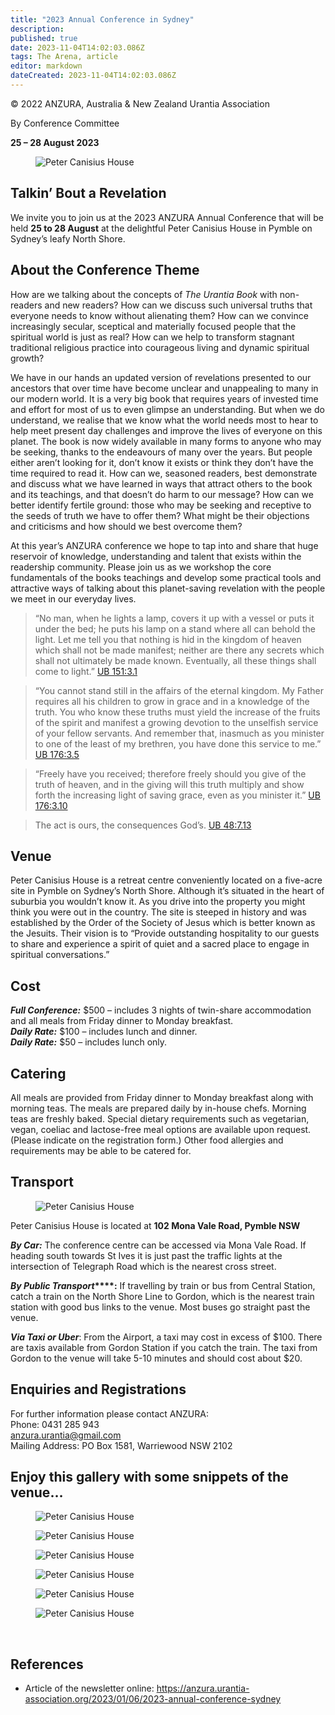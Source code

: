 ```yaml
---
title: "2023 Annual Conference in Sydney"
description: 
published: true
date: 2023-11-04T14:02:03.086Z
tags: The Arena, article
editor: markdown
dateCreated: 2023-11-04T14:02:03.086Z
---
```


<p class="v-card v-sheet theme--light gray lighten-3 px-2">© 2022 ANZURA, Australia & New Zealand Urantia Association</p>

By Conference Committee

**25 – 28 August 2023**

<figure id="Figure_1" class="image urantiapedia">
<img src="/image/article/The_Arena/Peter-Canisius-House-570x206.jpg" alt="Peter Canisius House">
</figure>

## Talkin’ Bout a Revelation

We invite you to join us at the 2023 ANZURA Annual Conference that will be held **25 to 28 August** at the delightful Peter Canisius House in Pymble on Sydney’s leafy North Shore.

## About the Conference Theme

How are we talking about the concepts of _The Urantia Book_ with non-readers and new readers? How can we discuss such universal truths that everyone needs to know without alienating them? How can we convince increasingly secular, sceptical and materially focused people that the spiritual world is just as real? How can we help to transform stagnant traditional religious practice into courageous living and dynamic spiritual growth?

We have in our hands an updated version of revelations presented to our ancestors that over time have become unclear and unappealing to many in our modern world. It is a very big book that requires years of invested time and effort for most of us to even glimpse an understanding. But when we do understand, we realise that we know what the world needs most to hear to help meet present day challenges and improve the lives of everyone on this planet. The book is now widely available in many forms to anyone who may be seeking, thanks to the endeavours of many over the years. But people either aren’t looking for it, don’t know it exists or think they don’t have the time required to read it. How can we, seasoned readers, best demonstrate and discuss what we have learned in ways that attract others to the book and its teachings, and that doesn’t do harm to our message? How can we better identify fertile ground: those who may be seeking and receptive to the seeds of truth we have to offer them? What might be their objections and criticisms and how should we best overcome them?

At this year’s ANZURA conference we hope to tap into and share that huge reservoir of knowledge, understanding and talent that exists within the readership community. Please join us as we workshop the core fundamentals of the books teachings and develop some practical tools and attractive ways of talking about this planet-saving revelation with the people we meet in our everyday lives.

> “No man, when he lights a lamp, covers it up with a vessel or puts it under the bed; he puts his lamp on a stand where all can behold the light. Let me tell you that nothing is hid in the kingdom of heaven which shall not be made manifest; neither are there any secrets which shall not ultimately be made known. Eventually, all these things shall come to light.” [UB 151:3.1](/en/The_Urantia_Book/151#p3_1)

> “You cannot stand still in the affairs of the eternal kingdom. My Father requires all his children to grow in grace and in a knowledge of the truth. You who know these truths must yield the increase of the fruits of the spirit and manifest a growing devotion to the unselfish service of your fellow servants. And remember that, inasmuch as you minister to one of the least of my brethren, you have done this service to me.” [UB 176:3.5](/en/The_Urantia_Book/176#p3_5) 

> “Freely have you received; therefore freely should you give of the truth of heaven, and in the giving will this truth multiply and show forth the increasing light of saving grace, even as you minister it.” [UB 176:3.10](/en/The_Urantia_Book/176#p3_10)

> The act is ours, the consequences God’s. [UB 48:7.13](/en/The_Urantia_Book/48#p7_13)

## Venue

Peter Canisius House is a retreat centre conveniently located on a five-acre site in Pymble on Sydney’s North Shore. Although it’s situated in the heart of suburbia you wouldn’t know it. As you drive into the property you might think you were out in the country. The site is steeped in history and was established by the Order of the Society of Jesus which is better known as the Jesuits. Their vision is to “Provide outstanding hospitality to our guests to share and experience a spirit of quiet and a sacred place to engage in spiritual conversations.”

## Cost

_**Full Conference:**_ $500 – includes 3 nights of twin-share accommodation and all meals from Friday dinner to Monday breakfast.  
**_Daily Rate:_** $100 – includes lunch and dinner.  
**_Daily Rate:_** $50 – includes lunch only.

## Catering

All meals are provided from Friday dinner to Monday breakfast along with morning teas. The meals are prepared daily by in-house chefs. Morning teas are freshly baked. Special dietary requirements such as vegetarian, vegan, coeliac and lactose-free meal options are available upon request. (Please indicate on the registration form.) Other food allergies and requirements may be able to be catered for.

## Transport

<figure id="Figure_2" class="image urantiapedia image-style-align-right">
<img src="/image/article/The_Arena/PCH-21-adj-300x136.jpg" alt="Peter Canisius House">
</figure>

Peter Canisius House is located at **102 Mona Vale Road, Pymble NSW**

**_By Car:_** The conference centre can be accessed via Mona Vale Road. If heading south towards St Ives it is just past the traffic lights at the intersection of Telegraph Road which is the nearest cross street.

**_By Public Transport_****:** If travelling by train or bus from Central Station, catch a train on the North Shore Line to Gordon, which is the nearest train station with good bus links to the venue. Most buses go straight past the venue.

**_Via Taxi or Uber_**: From the Airport, a taxi may cost in excess of $100. There are taxis available from Gordon Station if you catch the train. The taxi from Gordon to the venue will take 5-10 minutes and should cost about $20.
<br style="clear:both;"/>

## Enquiries and Registrations

For further information please contact ANZURA:  
Phone: 0431 285 943  
[anzura.urantia@gmail.com](mailto:anzura.urantia@gmail.com)  
Mailing Address: PO Box 1581, Warriewood NSW 2102

## Enjoy this gallery with some snippets of the venue…

<figure id="Figure_3" class="image urantiapedia image-style-align-left">
<img src="/image/article/The_Arena/PCH-17-e1618205289479.jpg" alt="Peter Canisius House">
</figure>
<figure id="Figure_4" class="image urantiapedia image-style-align-left">
<img src="/image/article/The_Arena/PCH-20-e1618205303836.jpg" alt="Peter Canisius House">
</figure>
<figure id="Figure_5" class="image urantiapedia image-style-align-left">
<img src="/image/article/The_Arena/PCH-15-e1618205259908.jpg" alt="Peter Canisius House">
</figure>
<figure id="Figure_6" class="image urantiapedia image-style-align-left">
<img src="/image/article/The_Arena/PCH-12-e1618205210409.jpg" alt="Peter Canisius House">
</figure>
<figure id="Figure_7" class="image urantiapedia image-style-align-left">
<img src="/image/article/The_Arena/PCH-11-e1618205331752.jpg" alt="Peter Canisius House">
</figure>
<figure id="Figure_8" class="image urantiapedia image-style-align-left">
<img src="/image/article/The_Arena/PCH-14-e1618205243472.jpg" alt="Peter Canisius House">
</figure>

<br style="clear:both;"/>

## References

- Article of the newsletter online: https://anzura.urantia-association.org/2023/01/06/2023-annual-conference-sydney